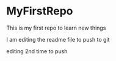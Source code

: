 # MyFirstRepo
This is my first repo to learn new things

I am editing the readme file to push to git

editing 2nd time to push
